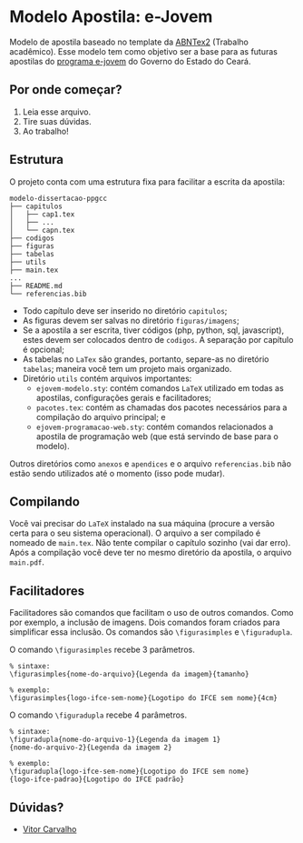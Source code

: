 # Modelo Apostila: e-Jovem 

Modelo de apostila baseado no template da [ABNTex2](https://github.com/abntex/abntex2) (Trabalho acadêmico). Esse modelo tem como objetivo
ser a base para as futuras apostilas do [programa e-jovem](http://www.projetoejovem.com.br) do Governo do Estado do Ceará. 

## Por onde começar?

1. Leia esse arquivo.
2. Tire suas dúvidas.
3. Ao trabalho!

## Estrutura
O projeto conta com uma estrutura fixa para facilitar a escrita da apostila:

```
modelo-dissertacao-ppgcc
├── capitulos
│   ├── cap1.tex
│   ├── ...
│   └── capn.tex
├── codigos 
├── figuras 
├── tabelas 
├── utils 
├── main.tex
...
├── README.md
└── referencias.bib
```

  - Todo capítulo deve ser inserido no diretório `capitulos`;
  - As figuras devem ser salvas no diretório `figuras/imagens`;
  - Se a apostila a ser escrita, tiver códigos (php, python, sql, javascript), estes devem ser colocados dentro de 
  `codigos`. A separação por capítulo é opcional;
  - As tabelas no `LaTex` são grandes, portanto, separe-as no diretório `tabelas`;
 maneira você tem um projeto mais organizado.
  - Diretório `utils` contém arquivos importantes:
    - `ejovem-modelo.sty`: contém comandos `LaTeX` utilizado em todas as apostilas, configurações gerais e facilitadores;
    - `pacotes.tex`: contém as chamadas dos pacotes necessários para a compilação do arquivo principal; e
    - `ejovem-programacao-web.sty`: contém comandos relacionados a apostila de programação web (que está servindo de base
    para o modelo).

Outros diretórios como `anexos` e `apendices` e o arquivo `referencias.bib` não estão sendo utilizados até o 
momento (isso pode mudar).

## Compilando 
Você vai precisar do `LaTeX` instalado na sua máquina (procure a versão certa para o seu sistema operacional). O
arquivo a ser compilado é nomeado de `main.tex`. Não tente compilar o capítulo sozinho (vai dar erro).
Após a compilação você deve ter no mesmo diretório da apostila, o arquivo `main.pdf`.

## Facilitadores
Facilitadores são comandos que facilitam o uso de outros comandos. Como por exemplo, a inclusão
de imagens. Dois comandos foram criados para simplificar essa inclusão. Os comandos são
`\figurasimples` e `\figuradupla`.

O comando `\figurasimples` recebe 3 parâmetros. 

```
% sintaxe:
\figurasimples{nome-do-arquivo}{Legenda da imagem}{tamanho}

% exemplo:
\figurasimples{logo-ifce-sem-nome}{Logotipo do IFCE sem nome}{4cm}
```

O comando `\figuradupla` recebe 4 parâmetros.
```
% sintaxe:
\figuradupla{nome-do-arquivo-1}{Legenda da imagem 1}
{nome-do-arquivo-2}{Legenda da imagem 2}

% exemplo:
\figuradupla{logo-ifce-sem-nome}{Logotipo do IFCE sem nome}
{logo-ifce-padrao}{Logotipo do IFCE padrão}
```

## Dúvidas?
 - [Vitor Carvalho](mailto:vitorcarvalhoml@gmail.com)